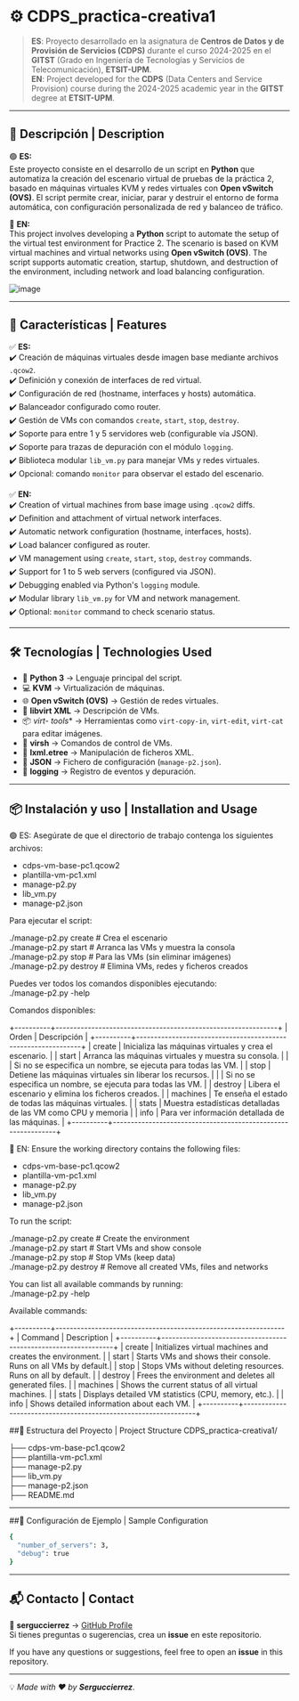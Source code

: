 # ⚙️ CDPS_practica-creativa1

> **ES**: Proyecto desarrollado en la asignatura de **Centros de Datos y de Provisión de Servicios (CDPS)** durante el curso 2024-2025 en el **GITST** (Grado en Ingeniería de Tecnologías y Servicios de Telecomunicación), **ETSIT-UPM**.  
> **EN**: Project developed for the **CDPS** (Data Centers and Service Provision) course during the 2024-2025 academic year in the **GITST** degree at **ETSIT-UPM**.

---

## 📌 Descripción | Description

🟢 **ES:**  
Este proyecto consiste en el desarrollo de un script en **Python** que automatiza la creación del escenario virtual de pruebas de la práctica 2, basado en máquinas virtuales KVM y redes virtuales con **Open vSwitch (OVS)**. El script permite crear, iniciar, parar y destruir el entorno de forma automática, con configuración personalizada de red y balanceo de tráfico.

🔵 **EN:**  
This project involves developing a **Python** script to automate the setup of the virtual test environment for Practice 2. The scenario is based on KVM virtual machines and virtual networks using **Open vSwitch (OVS)**. The script supports automatic creation, startup, shutdown, and destruction of the environment, including network and load balancing configuration.


![image](https://github.com/user-attachments/assets/5c5d7c93-c524-42a8-960e-6442eff6b3b8)

---

## 🚀 Características | Features

✅ **ES:**  
✔️ Creación de máquinas virtuales desde imagen base mediante archivos `.qcow2`.  
✔️ Definición y conexión de interfaces de red virtual.  
✔️ Configuración de red (hostname, interfaces y hosts) automática.  
✔️ Balanceador configurado como router.  
✔️ Gestión de VMs con comandos `create`, `start`, `stop`, `destroy`.  
✔️ Soporte para entre 1 y 5 servidores web (configurable vía JSON).  
✔️ Soporte para trazas de depuración con el módulo `logging`.  
✔️ Biblioteca modular `lib_vm.py` para manejar VMs y redes virtuales.  
✔️ Opcional: comando `monitor` para observar el estado del escenario.

✅ **EN:**  
✔️ Creation of virtual machines from base image using `.qcow2` diffs.  
✔️ Definition and attachment of virtual network interfaces.  
✔️ Automatic network configuration (hostname, interfaces, hosts).  
✔️ Load balancer configured as router.  
✔️ VM management using `create`, `start`, `stop`, `destroy` commands.  
✔️ Support for 1 to 5 web servers (configured via JSON).  
✔️ Debugging enabled via Python's `logging` module.  
✔️ Modular library `lib_vm.py` for VM and network management.  
✔️ Optional: `monitor` command to check scenario status.

---

## 🛠️ Tecnologías | Technologies Used

- 🐍 **Python 3** → Lenguaje principal del script.  
- 💻 **KVM** → Virtualización de máquinas.  
- 🌐 **Open vSwitch (OVS)** → Gestión de redes virtuales.  
- 📄 **libvirt XML** → Descripción de VMs.  
- 📦 **virt-* tools** → Herramientas como `virt-copy-in`, `virt-edit`, `virt-cat` para editar imágenes.  
- 🔧 **virsh** → Comandos de control de VMs.  
- 🧰 **lxml.etree** → Manipulación de ficheros XML.  
- 🧾 **JSON** → Fichero de configuración (`manage-p2.json`).  
- 📜 **logging** → Registro de eventos y depuración.

---

## 📦 Instalación y uso | Installation and Usage

🟢 ES:
Asegúrate de que el directorio de trabajo contenga los siguientes archivos:

- cdps-vm-base-pc1.qcow2
- plantilla-vm-pc1.xml
- manage-p2.py
- lib_vm.py
- manage-p2.json

Para ejecutar el script:

./manage-p2.py create   # Crea el escenario  
./manage-p2.py start    # Arranca las VMs y muestra la consola  
./manage-p2.py stop     # Para las VMs (sin eliminar imágenes)  
./manage-p2.py destroy  # Elimina VMs, redes y ficheros creados  

Puedes ver todos los comandos disponibles ejecutando:  
./manage-p2.py -help

Comandos disponibles:

+----------+--------------------------------------------------------------+
| Orden    | Descripción                                                  |
+----------+--------------------------------------------------------------+
| create   | Inicializa las máquinas virtuales y crea el escenario.       |
| start    | Arranca las máquinas virtuales y muestra su consola.         |
|          | Si no se especifica un nombre, se ejecuta para todas las VM. |
| stop     | Detiene las máquinas virtuales sin liberar los recursos.     |
|          | Si no se especifica un nombre, se ejecuta para todas las VM. |
| destroy  | Libera el escenario y elimina los ficheros creados.          |
| machines | Te enseña el estado de todas las máquinas virtuales.         |
| stats    | Muestra estadísticas detalladas de las VM como CPU y memoria |
| info     | Para ver información detallada de las máquinas.              |
+----------+--------------------------------------------------------------+

🔵 EN:
Ensure the working directory contains the following files:

- cdps-vm-base-pc1.qcow2
- plantilla-vm-pc1.xml
- manage-p2.py
- lib_vm.py
- manage-p2.json

To run the script:

./manage-p2.py create   # Create the environment  
./manage-p2.py start    # Start VMs and show console  
./manage-p2.py stop     # Stop VMs (keep data)  
./manage-p2.py destroy  # Remove all created VMs, files and networks  

You can list all available commands by running:  
./manage-p2.py -help

Available commands:

+----------+----------------------------------------------------------------+
| Command  | Description                                                    |
+----------+----------------------------------------------------------------+
| create   | Initializes virtual machines and creates the environment.      |
| start    | Starts VMs and shows their console. Runs on all VMs by default.|
| stop     | Stops VMs without deleting resources. Runs on all by default.  |
| destroy  | Frees the environment and deletes all generated files.         |
| machines | Shows the current status of all virtual machines.              |
| stats    | Displays detailed VM statistics (CPU, memory, etc.).           |
| info     | Shows detailed information about each VM.                      |
+----------+----------------------------------------------------------------+


##📂 Estructura del Proyecto | Project Structure
CDPS_practica-creativa1/

├── cdps-vm-base-pc1.qcow2     
├── plantilla-vm-pc1.xml       
├── manage-p2.py              
├── lib_vm.py                 
├── manage-p2.json      
├── README.md       

---
##🧪 Configuración de Ejemplo | Sample Configuration
```bash
{
  "number_of_servers": 3,
  "debug": true
}
```
---
## 📬 Contacto | Contact

📩 **serguccierrez** → [GitHub Profile](https://github.com/serguccierrez)  
Si tienes preguntas o sugerencias, crea un **issue** en este repositorio.  

If you have any questions or suggestions, feel free to open an **issue** in this repository.  

---

💡 _Made with ❤️ by **Serguccierrez**._
